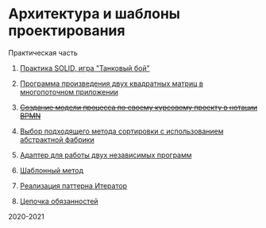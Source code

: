 # Архитектура и шаблоны проектирования

Практическая часть

1. [Практика SOLID, игра "Танковый бой"](./solid)

2. [Программа произведения двух квадратных матриц в многопоточном приложении](./matrix)

3. [~~Создание модели процесса по своему курсовому проекту в нотации BPMN~~](./bpmn)

4. [Выбор подходящего метода сортировки с использованием абстрактной фабрики](./abstractfactory)

5. [Адаптер для работы двух независимых программ](./adapter)

6. [Шаблонный метод](./template)

7. [Реализация паттерна Итератор](./iterator)

8. [Цепочка обязанностей](./chainofresponsibility)

2020-2021